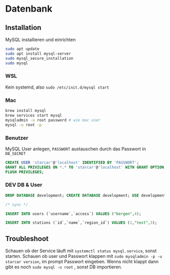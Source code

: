 # Datenbank

## Installation

MySQL installieren und einrichten

```sh
sudo apt update
sudo apt install mysql-server
sudo mysql_secure_installation
sudo mysql
```

### WSL

Kein systemd, also `sudo /etc/init.d/mysql start`

### Mac

```sh
brew install mysql
brew services start mysql
mysqladmin -u root password # wie mac user
mysql -u root -p
```

### Benutzer

MySQL User anlegen, `PASSWORT` austauschen durch das Passwort in `DB_SECRET`

```sql
CREATE USER 'starcar'@'localhost' IDENTIFIED BY 'PASSWORT';
GRANT ALL PRIVILEGES ON *.* TO 'starcar'@'localhost' WITH GRANT OPTION;
FLUSH PRIVILEGES;
```

### DEV DB & User

```sql
DROP DATABASE development; CREATE DATABASE development; USE development;

/* sync */

INSERT INTO users (`username`,`access`) VALUES ("bergen",4);

INSERT INTO stations (`id`,`name`,`region_id`) VALUES (1,"test",3);
```

## Troubleshoot

Schauen ob der Service läuft mit `systemctl status mysql.service`, sonst starten. Schauen ob user und Passwort klappen mit `sudo mysqladmin -p -u starcar version`, im prompt Passwort eingeben. Wenns nicht klappt dann gibt es noch `sudo mysql -u root` , sonst DB importieren.
